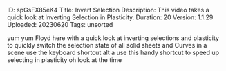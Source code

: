 ID: spGsFX85eK4
Title: Invert Selection
Description: This video takes a quick look at Inverting Selection in Plasticity.
Duration: 20
Version: 1.1.29
Uploaded: 20230620
Tags: unsorted

yum yum
Floyd here with a quick look at
inverting selections and plasticity to
quickly switch the selection state of
all solid sheets and Curves in a scene
use the keyboard shortcut alt a use this
handy shortcut to speed up selecting in
plasticity oh look at the time
